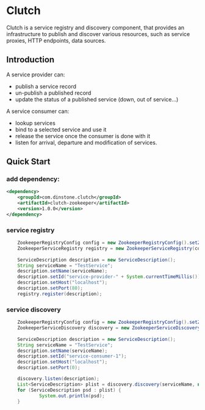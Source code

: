 # Clutch
Clutch is a service registry and discovery component, that provides an infrastructure to publish and discover various resources, such as service proxies, HTTP endpoints, data sources.

## Introduction
A service provider can:
* publish a service record
* un-publish a published record
* update the status of a published service (down, out of service…​)

A service consumer can:
* lookup services
* bind to a selected service and use it
* release the service once the consumer is done with it
* listen for arrival, departure and modification of services.

## Quick Start
### add dependency:
```xml
<dependency>
	<groupId>com.dinstone.clutch</groupId>
	<artifactId>clutch-zookeeper</artifactId>
	<version>1.0.0</version>
</dependency>
```
### service registry
```java
    ZookeeperRegistryConfig config = new ZookeeperRegistryConfig().setZookeeperNodes("localhost:2181");
    ZookeeperServiceRegistry registry = new ZookeeperServiceRegistry(config);
    
    ServiceDescription description = new ServiceDescription();
    String serviceName = "TestService";
    description.setName(serviceName);
    description.setId("service-provider-" + System.currentTimeMillis());
    description.setHost("localhost");
    description.setPort(80);
    registry.register(description);
```
### service discovery
```java
    ZookeeperRegistryConfig config = new ZookeeperRegistryConfig().setZookeeperNodes("localhost:2181");
    ZookeeperServiceDiscovery discovery = new ZookeeperServiceDiscovery(config);
    
    ServiceDescription description = new ServiceDescription();
    String serviceName = "TestService";
    description.setName(serviceName);
    description.setId("service-consumer-1");
    description.setHost("localhost");
    description.setPort(0);

	discovery.listen(description);
	List<ServiceDescription> plist = discovery.discovery(serviceName, null);
    for (ServiceDescription psd : plist) {
    		System.out.println(psd);
    }
```


